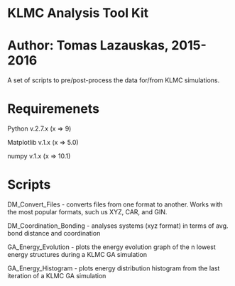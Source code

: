 # KLMC Analysis Tool Kit
# Author: Tomas Lazauskas, 2015-2016

A set of scripts to pre/post-process the data for/from KLMC simulations.

# Requiremenets 
Python v.2.7.x (x => 9)

Matplotlib v.1.x (x => 5.0)

numpy v.1.x (x => 10.1)

# Scripts
DM_Convert_Files - converts files from one format to another. Works with the most popular formats, such us XYZ, CAR, and GIN.

DM_Coordination_Bonding - analyses systems (xyz format) in terms of avg. bond distance and coordination

GA_Energy_Evolution - plots the energy evolution graph of the n lowest energy structures during a KLMC GA simulation

GA_Energy_Histogram - plots energy distribution histogram from the last iteration of a KLMC GA simulation

